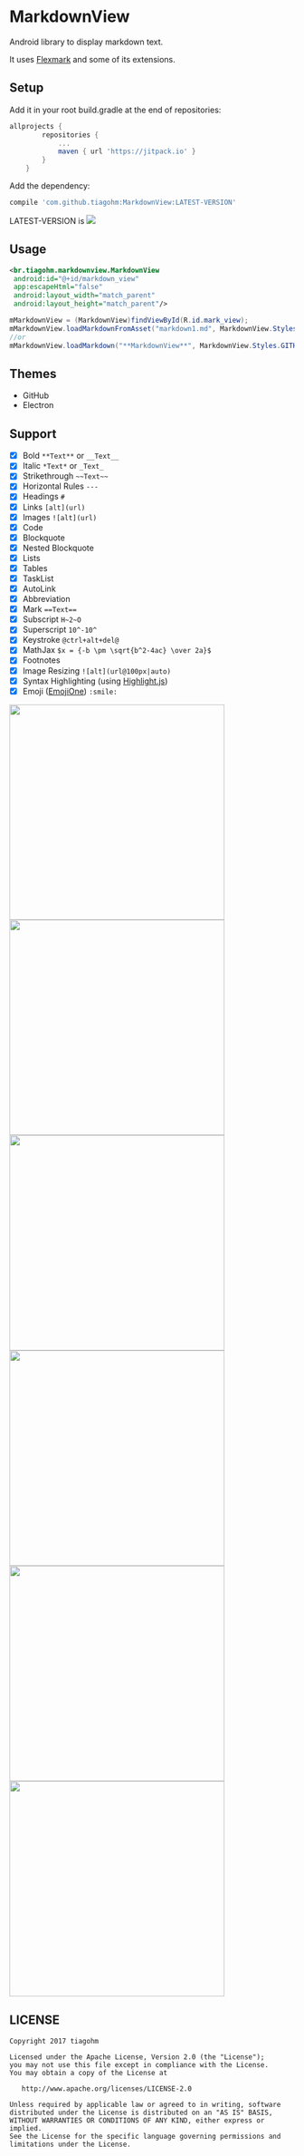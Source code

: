 # MarkdownView

Android library to display markdown text.

It uses [Flexmark](https://github.com/vsch/flexmark-java) and some of its extensions.

## Setup

Add it in your root build.gradle at the end of repositories:
```gradle
allprojects {
		repositories {
			...
			maven { url 'https://jitpack.io' }
		}
	}
```
Add the dependency:
```gradle
compile 'com.github.tiagohm:MarkdownView:LATEST-VERSION'
```

LATEST-VERSION is [![](https://jitpack.io/v/tiagohm/MarkdownView.svg)](https://jitpack.io/#tiagohm/MarkdownView)

## Usage

```xml
<br.tiagohm.markdownview.MarkdownView
 android:id="@+id/markdown_view"
 app:escapeHtml="false"
 android:layout_width="match_parent"
 android:layout_height="match_parent"/>
```
```java
mMarkdownView = (MarkdownView)findViewById(R.id.mark_view);
mMarkdownView.loadMarkdownFromAsset("markdown1.md", MarkdownView.Styles.GITHUB);
//or
mMarkdownView.loadMarkdown("**MarkdownView**", MarkdownView.Styles.GITHUB);
```

## Themes
* GitHub
* Electron

## Support

- [x] Bold `**Text**` or `__Text__`
- [x] Italic `*Text*` or `_Text_`
- [x] Strikethrough `~~Text~~`
- [x] Horizontal Rules `---`
- [x] Headings `#`
- [x] Links `[alt](url)`
- [x] Images `![alt](url)`
- [x] Code
- [x] Blockquote
- [x] Nested Blockquote
- [x] Lists
- [x] Tables
- [x] TaskList
- [x] AutoLink
- [x] Abbreviation
- [x] Mark `==Text==`
- [x] Subscript `H~2~O`
- [x] Superscript `10^-10^`
- [x] Keystroke `@ctrl+alt+del@`
- [x] MathJax `$x = {-b \pm \sqrt{b^2-4ac} \over 2a}$`
- [x] Footnotes
- [x] Image Resizing `![alt](url@100px|auto)`
- [x] Syntax Highlighting (using [Highlight.js](https://highlightjs.org/))
- [x] Emoji ([EmojiOne](http://emojione.com)) `:smile:`

<img width='380' src='https://raw.githubusercontent.com/tiagohm/MarkdownView/master/1.png'/>
<img width='380' src='https://raw.githubusercontent.com/tiagohm/MarkdownView/master/2.png'/>
<img width='380' src='https://raw.githubusercontent.com/tiagohm/MarkdownView/master/3.png'/>
<img width='380' src='https://raw.githubusercontent.com/tiagohm/MarkdownView/master/4.png'/>
<img width='380' src='https://raw.githubusercontent.com/tiagohm/MarkdownView/master/5.png'/>
<img width='380' src='https://raw.githubusercontent.com/tiagohm/MarkdownView/master/6.png'/>

## LICENSE
```
Copyright 2017 tiagohm

Licensed under the Apache License, Version 2.0 (the "License");
you may not use this file except in compliance with the License.
You may obtain a copy of the License at

   http://www.apache.org/licenses/LICENSE-2.0

Unless required by applicable law or agreed to in writing, software
distributed under the License is distributed on an "AS IS" BASIS,
WITHOUT WARRANTIES OR CONDITIONS OF ANY KIND, either express or implied.
See the License for the specific language governing permissions and
limitations under the License.
```
